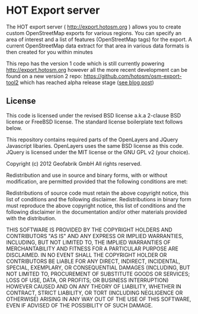 # HOT Export server

The HOT export server ( http://export.hotosm.org ) allows you to create custom OpenStreetMap exports for various regions. You can specify an area of interest and a list of features (OpenStreetMap tags) for the export. A current OpenStreetMap data extract for that area in various data formats is then created for you within minutes

This repo has the version 1 code which is still currently powering http://export.hotosm.org however all the more recent development can be found on a new version 2 repo: https://github.com/hotosm/osm-export-tool2 which has reached alpha release stage ([see blog post](http://hotosm.org/updates/2015-09-01_alpha_release_of_the_redeveloped_export_tool))

## License

This code is licensed under the revised BSD license a.k.a 2-clause BSD license or FreeBSD license. The standard license boilerplate text follows below.

This repository contains required parts of the OpenLayers and JQuery Javascript libaries. OpenLayers uses the same BSD license as this code. JQuery is licensed under the MIT license or the GNU GPL v2 (your choice).

Copyright (c) 2012 Geofabrik GmbH All rights reserved.

Redistribution and use in source and binary forms, with or without modification, are permitted provided that the following conditions are met:

Redistributions of source code must retain the above copyright notice, this list of conditions and the following disclaimer. Redistributions in binary form must reproduce the above copyright notice, this list of conditions and the following disclaimer in the documentation and/or other materials provided with the distribution.

THIS SOFTWARE IS PROVIDED BY THE COPYRIGHT HOLDERS AND CONTRIBUTORS "AS IS" AND ANY EXPRESS OR IMPLIED WARRANTIES, INCLUDING, BUT NOT LIMITED TO, THE IMPLIED WARRANTIES OF MERCHANTABILITY AND FITNESS FOR A PARTICULAR PURPOSE ARE DISCLAIMED. IN NO EVENT SHALL THE COPYRIGHT HOLDER OR CONTRIBUTORS BE LIABLE FOR ANY DIRECT, INDIRECT, INCIDENTAL, SPECIAL, EXEMPLARY, OR CONSEQUENTIAL DAMAGES (INCLUDING, BUT NOT LIMITED TO, PROCUREMENT OF SUBSTITUTE GOODS OR SERVICES; LOSS OF USE, DATA, OR PROFITS; OR BUSINESS INTERRUPTION) HOWEVER CAUSED AND ON ANY THEORY OF LIABILITY, WHETHER IN CONTRACT, STRICT LIABILITY, OR TORT (INCLUDING NEGLIGENCE OR OTHERWISE) ARISING IN ANY WAY OUT OF THE USE OF THIS SOFTWARE, EVEN IF ADVISED OF THE POSSIBILITY OF SUCH DAMAGE.
